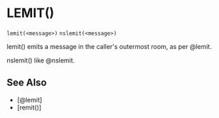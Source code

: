 # LEMIT()
`lemit(<message>)`
`nslemit(<message>)`

  lemit() emits a message in the caller's outermost room, as per @lemit.

  nslemit() like @nslemit.


## See Also
- [@lemit]
- [remit()]

